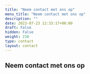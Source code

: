 ```yaml
---
title: "Neem contact met ons op"
menu_title: "Neem contact met ons op"
description: ""
date: 2023-07-23 12:33:17+00:00
draft: False
hidden: False
weight: 210
type: contact
layout: contact
---
```

## Neem contact met ons op
